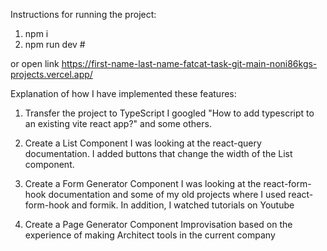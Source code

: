 Instructions for running the project:

1. npm i
2. npm run dev #

or open link https://first-name-last-name-fatcat-task-git-main-noni86kgs-projects.vercel.app/

Explanation of how I have implemented these features:

1. Transfer the project to TypeScript
   I googled "How to add typescript to an existing vite react app?" and some others.

2. Create a List Component
   I was looking at the react-query documentation. I added buttons that change the width of the List component.

3. Create a Form Generator Component
   I was looking at the react-form-hook documentation and some of my old projects where I used react-form-hook and formik. In addition, I watched tutorials on Youtube

4. Create a Page Generator Component
   Improvisation based on the experience of making Architect tools in the current company
